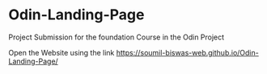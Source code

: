 # Odin-Landing-Page
 Project Submission for the foundation Course in the Odin Project

Open the Website using the link https://soumil-biswas-web.github.io/Odin-Landing-Page/
